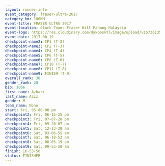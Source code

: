 ```yaml
---
layout: runner-info 
event_category: fraser-ultra-2017 
category_km: 100KM 
event-title: FRASER ULTRA 2017 
event-location: Clock Tower Fraser Hill Pahang Malaysia 
event-logo: https://res.cloudinary.com/dykbosktl/image/upload/v1573613535/Logo/logo_mfst7w.jpg 
event-date: 2017-08-19 
checkpoint-name2: CP1 (T-2) 
checkpoint-name3: CP2 (T-3) 
checkpoint-name4: CP4 (T-4) 
checkpoint-name5: CP6 (T-5) 
checkpoint-name6: CP8 (T-6) 
checkpoint-name7: CP10 (T-7) 
checkpoint-name8: CP11 (T-8) 
checkpoint-name9: FINISH (T-9) 
overall_rank: 30
gender_rank: 28
bib: 1056
first_name: Azhari
last_name: Aziz
gender: M
team_name: None
start: Fri, 05-00-00 pm
checkpoint2: Fri, 06-15-25 pm
checkpoint3: Fri, 07-07-20 pm
checkpoint4: Fri, 09-20-07 pm
checkpoint5: Sat, 12-13-20 am
checkpoint6: Sat, 03-06-55 am
checkpoint7: Sat, 06-18-52 am
checkpoint8: Sat, 08-05-19 am
checkpoint9: Sat, 09-53-50 am
finish: 16-53-50
status: FINISHER
---
```

